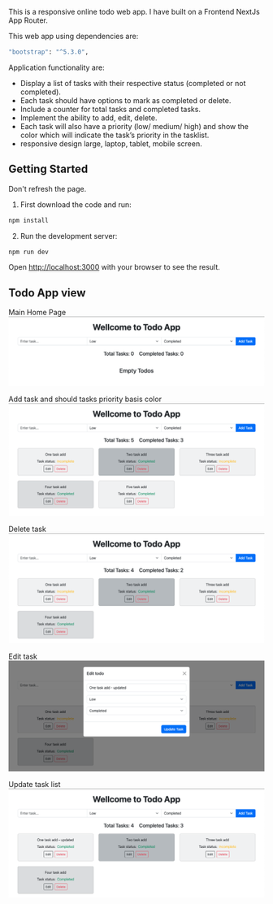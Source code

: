 This is a responsive online todo web app. I have built on a Frontend NextJs App Router.

This web app using dependencies are:
```bash
"bootstrap": "^5.3.0",
```

Application functionality are:
- Display a list of tasks with their respective status (completed or not completed).
- Each task should have options to mark as completed or delete.
- Include a counter for total tasks and completed tasks.
- Implement the ability to add, edit, delete.
- Each task will also have a priority (low/ medium/ high) and show the color which will indicate the task’s priority in the tasklist.
- responsive design large, laptop, tablet, mobile screen.

## Getting Started
Don't refresh the page.

1. First download the code and run:
```bash
npm install
```

2. Run the development server:
```bash
npm run dev
```

Open [http://localhost:3000](http://localhost:3000) with your browser to see the result.

## Todo App view
Main Home Page
![](public/home.png)

Add task and should tasks priority basis color
![](public/taskList.png)

Delete task
![](public/delete.png)

Edit task
![](public/edit.png)

Update task list
![](public/update.png)

